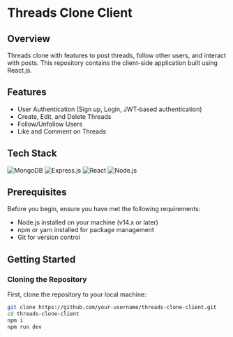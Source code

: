 # Threads Clone Client



## Overview

Threads clone with features to post threads, follow other users, and interact with posts. This repository contains the client-side application built using React.js.

## Features

- User Authentication (Sign up, Login, JWT-based authentication)
- Create, Edit, and Delete Threads
- Follow/Unfollow Users
- Like and Comment on Threads

## Tech Stack

![MongoDB](https://img.shields.io/badge/MongoDB-47A248?style=for-the-badge&logo=mongodb&logoColor=white)
![Express.js](https://img.shields.io/badge/Express.js-404D59?style=for-the-badge)
![React](https://img.shields.io/badge/React-61DAFB?style=for-the-badge&logo=react&logoColor=white)
![Node.js](https://img.shields.io/badge/Node.js-339933?style=for-the-badge&logo=nodedotjs&logoColor=white)

## Prerequisites

Before you begin, ensure you have met the following requirements:

- Node.js installed on your machine (v14.x or later)
- npm or yarn installed for package management
- Git for version control

## Getting Started

### Cloning the Repository

First, clone the repository to your local machine:

```bash
git clone https://github.com/your-username/threads-clone-client.git
cd threads-clone-client
npm i
npm run dev
```